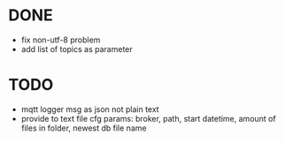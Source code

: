 # DONE
* fix non-utf-8 problem
* add list of topics as parameter

# TODO
* mqtt logger msg as json not plain text
* provide to text file cfg params: broker, path, start datetime, amount of files in folder, newest db file name